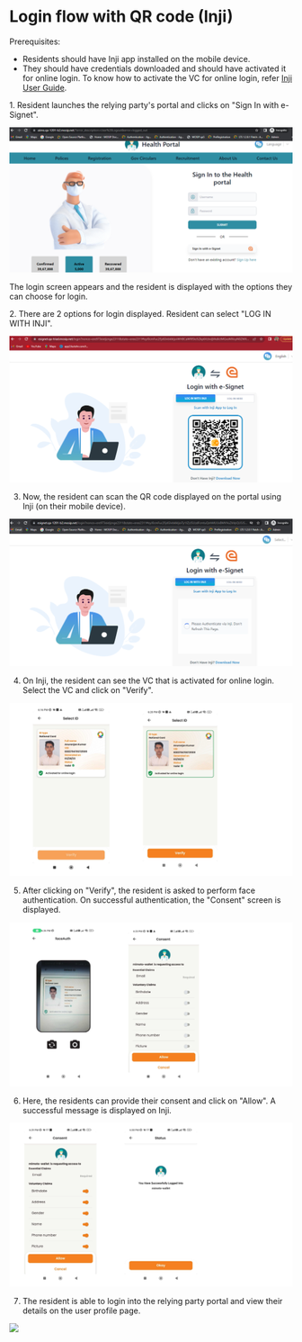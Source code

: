 # Login flow with QR code (Inji)

Prerequisites:

* Residents should have Inji app installed on the mobile device.
* They should have credentials downloaded and should have activated it for online login. To know how to activate the VC for online login, refer [Inji User Guide](https://docs.mosip.io/1.2.0/modules/inji-user-guide#wallet-binding-flow).


1\. Resident launches the relying party's portal and clicks on "Sign In with e-Signet".

![](_images/1-login-screen.png)

The login screen appears and the resident is displayed with the options they can choose for login.

2\. There are 2 options for login displayed. Resident can select "LOG IN WITH INJI".

![](_images/2-qrcode-logo.png)

3. Now, the resident can scan the QR code displayed on the portal using Inji (on their mobile device).

![](_images/3-qr-auth-processing.png)

4. On Inji, the resident can see the VC that is activated for online login. Select the VC and click on "Verify".

![](_images/4-credential-selection.png)

5. After clicking on "Verify", the resident is asked to perform face authentication. On successful authentication, the "Consent" screen is displayed.

![](_images/5-face-authentication.png)

6. Here, the residents can provide their consent and click on "Allow". A successful message is displayed on Inji.

![](_images/6-consent.png)

7. The resident is able to login into the relying party portal and view their details on the user profile page.

![](_images/7.final.png)

